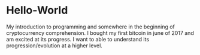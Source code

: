 # Hello-World
My introduction to programming and somewhere in the beginning of cryptocurrency comprehension. I bought my first bitcoin in june of 2017 and am excited at its progress.  I want to able to understand its progression/evolution at a higher level.  

